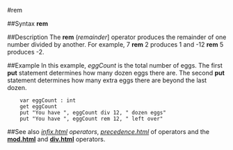
#rem

##Syntax
**rem**


##Description
The **rem** (_remainder_] operator produces the remainder of one number divided by  another. For example, 7 **rem** 2 produces 1 and -12 **rem** 5 produces -2.


##Example
In this example, _eggCount_ is the total number of eggs. The first **put** statement determines how many dozen eggs there are. The second **put** statement determines how many extra eggs there are beyond the last dozen.

        var eggCount : int
        get eggCount
        put "You have ", eggCount div 12, " dozen eggs"
        put "You have ", eggCount rem 12, " left over"
##See also
_[infix.html](infix) operators_, _[precedence.html](precedence)_ of operators and the **[mod.html](mod)** and **[div.html](div)** operators.

